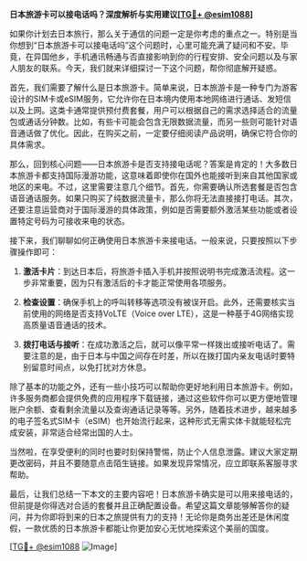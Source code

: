 **日本旅游卡可以接电话吗？深度解析与实用建议[[TG💪+ @esim1088](https://t.me/s/esim1088)]**

如果你计划去日本旅行，那么关于通信的问题一定是你考虑的重点之一。特别是当你想到“日本旅游卡可以接电话吗”这个问题时，心里可能充满了疑问和不安。毕竟，在异国他乡，手机通讯畅通与否直接影响到你的行程安排、安全问题以及与家人朋友的联系。今天，我们就来详细探讨一下这个问题，帮你彻底解开疑惑。

首先，我们需要了解什么是日本旅游卡。简单来说，日本旅游卡是一种专门为游客设计的SIM卡或eSIM服务，它允许你在日本境内使用本地网络进行通话、发短信以及上网。这类卡通常提供预付费套餐，用户可以根据自己的需求选择适合的流量包或通话分钟数。比如，有些卡可能会包含无限数据流量，而另一些则可能针对语音通话做了优化。因此，在购买之前，一定要仔细阅读产品说明，确保它符合你的具体需求。

那么，回到核心问题——日本旅游卡是否支持接电话呢？答案是肯定的！大多数日本旅游卡都支持国际漫游功能，这意味着即使你在国外也能接听到来自其他国家或地区的来电。不过，这里需要注意几个细节。首先，你需要确认所选套餐是否包含语音通话服务。如果只购买了纯数据流量卡，那么你将无法直接接打电话。其次，还要注意运营商对于国际漫游的具体政策，例如是否需要额外激活某些功能或者设置特定号码为可接收来电的状态。

接下来，我们聊聊如何正确使用日本旅游卡来接电话。一般来说，只要按照以下步骤操作即可：

1. **激活卡片**：到达日本后，将旅游卡插入手机并按照说明书完成激活流程。这一步非常重要，因为只有激活后的卡才能正常使用各项服务。
   
2. **检查设置**：确保手机上的呼叫转移等选项没有被误开启。此外，还需要核实当前使用的网络是否支持VoLTE（Voice over LTE），这是一种基于4G网络实现高质量语音通话的技术。

3. **拨打电话与接听**：在成功激活之后，就可以像平常一样拨出或接听电话了。需要注意的是，由于日本与中国之间存在时差，所以在拨打国内亲友电话时要特别留意时间点，以免打扰对方休息。

除了基本的功能之外，还有一些小技巧可以帮助你更好地利用日本旅游卡。例如，许多服务商都会提供免费的应用程序下载链接，通过这些软件你可以更方便地管理账户余额、查看剩余流量以及查询通话记录等等。另外，随着技术进步，越来越多的电子签名式SIM卡（eSIM）也开始流行起来，这种形式无需实体卡就能轻松完成安装，非常适合经常出国的人士。

当然啦，在享受便利的同时也要时刻保持警惕，防止个人信息泄露。建议大家定期更改密码，并且不要随意点击陌生链接。如果发现异常情况，应立即联系客服寻求帮助。

最后，让我们总结一下本文的主要内容吧！日本旅游卡确实是可以用来接电话的，但前提是你得选对合适的套餐并且正确配置设备。希望这篇文章能够解答你的疑问，并为你即将到来的日本之旅提供有力的支持！无论你是商务出差还是休闲度假，一款优质的日本旅游卡都能让你更加安心无忧地探索这个美丽的国度。

[[TG💪+ @esim1088](https://t.me/s/esim1088) ![Image](https://i.postimg.cc/4NQfJmqS/Snipaste-2025-05-13-00-14-12.png)]